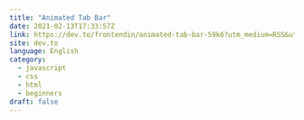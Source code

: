 ```yaml
---
title: "Animated Tab Bar"
date: 2021-02-13T17:33:57Z
link: https://dev.to/frontendin/animated-tab-bar-59k6?utm_medium=RSS&utm_source=news.12bit.vn
site: dev.to
language: English
category:
  - javascript
  - css
  - html
  - beginners
draft: false
---
```

